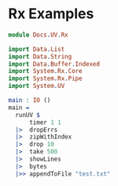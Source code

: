 # Rx Examples

```idris
module Docs.UV.Rx

import Data.List
import Data.String
import Data.Buffer.Indexed
import System.Rx.Core
import System.Rx.Pipe
import System.UV

main : IO ()
main =
  runUV $
      timer 1 1
  |>  dropErrs
  |>  zipWithIndex
  |>  drop 10
  |>  take 500
  |>  showLines
  |>  bytes
  |>> appendToFile "test.txt"
```

<!-- vi: filetype=idris2:syntax=markdown
-->
